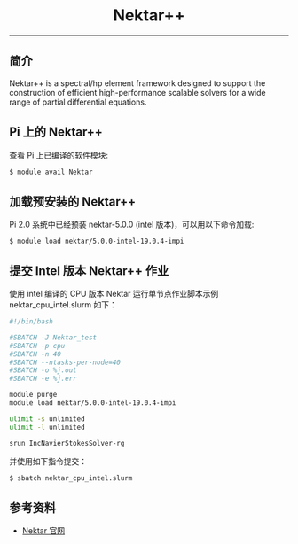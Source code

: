 # <center>Nektar++</center> 

-----

## 简介

Nektar++ is a spectral/hp element framework designed to support the construction of efficient high-performance scalable solvers for a wide range of partial differential equations. 

## Pi 上的 Nektar++

查看 Pi 上已编译的软件模块:
```bash
$ module avail Nektar
```

## 加载预安装的 Nektar++

Pi 2.0 系统中已经预装 nektar-5.0.0 (intel 版本)，可以用以下命令加载: 
```
$ module load nektar/5.0.0-intel-19.0.4-impi
```

## 提交 Intel 版本 Nektar++ 作业

使用 intel 编译的 CPU 版本 Nektar 运行单节点作业脚本示例 nektar_cpu_intel.slurm 如下：


```bash
#!/bin/bash

#SBATCH -J Nektar_test
#SBATCH -p cpu
#SBATCH -n 40
#SBATCH --ntasks-per-node=40
#SBATCH -o %j.out
#SBATCH -e %j.err

module purge
module load nektar/5.0.0-intel-19.0.4-impi

ulimit -s unlimited
ulimit -l unlimited

srun IncNavierStokesSolver-rg
```

并使用如下指令提交：

```bash
$ sbatch nektar_cpu_intel.slurm
```


## 参考资料
- [Nektar 官网](https://www.nektar.info/)
